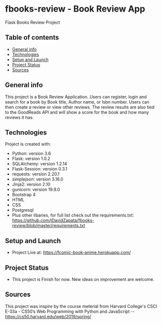 # fbooks-review - Book Review App
Flask Books Review Project 


## Table of contents
* [General info](#general-info)
* [Technologies](#technologies)
* [Setup and Launch](#setup-and-launch)
* [Project Status](#project-status) 
* [Sources](#sources)

## General info
This project is a Book Review Application.  Users can register, login and search for a book by Book title, Author name, or Isbn number.  Users can then create a review or view other reviews.  The review results are also tied to the GoodReads API and will show a score for the book and how many reviews it has.

	
## Technologies
Project is created with:
* Python: version 3.6
* Flask: version 1.0.2
* SQLAlchemy: version 1.2.14
* Flask-Session: version 0.3.1
* requests: version 2.20.1
* simplejson: version 3.16.0
* Jinja2: version 2.10
* gunicorn: version 19.9.0
* Bootstrap 4 
* HTML
* CSS
* Postgresql
* Plus other libaries, for full list check out the requirements.txt: https://github.com/jDavidZapata/fbooks-review/blob/master/requirements.txt

## Setup and Launch
* Project Live at: https://fcomic-book-anime.herokuapp.com/

## Project Status
* This project is Finish for now.  New ideas on improvement are welcome.


## Sources
This project was inspire by the course meterial from Harvard College's CSCI E-33a - CS50’s Web Programming
with Python and JavaScript -- https://cs50.harvard.edu/web/2019/spring/

